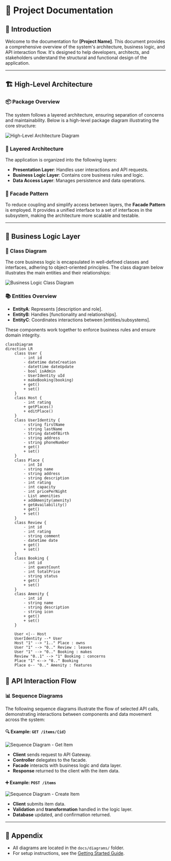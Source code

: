 # 📘 Project Documentation

## 🧭 Introduction

Welcome to the documentation for **[Project Name]**. This document provides a comprehensive overview of the system's architecture, business logic, and API interaction flow. It's designed to help developers, architects, and stakeholders understand the structural and functional design of the application.

---

## 🏗️ High-Level Architecture

### 📦 Package Overview

The system follows a layered architecture, ensuring separation of concerns and maintainability. Below is a high-level package diagram illustrating the core structure:

![High-Level Architecture Diagram](path/to/high-level-architecture.png)

### 🧱 Layered Architecture

The application is organized into the following layers:

- **Presentation Layer**: Handles user interactions and API requests.
- **Business Logic Layer**: Contains core business rules and logic.
- **Data Access Layer**: Manages persistence and data operations.

### 🧩 Facade Pattern

To reduce coupling and simplify access between layers, the **Facade Pattern** is employed. It provides a unified interface to a set of interfaces in the subsystem, making the architecture more scalable and testable.

---

## 🧠 Business Logic Layer

### 🧬 Class Diagram

The core business logic is encapsulated in well-defined classes and interfaces, adhering to object-oriented principles. The class diagram below illustrates the main entities and their relationships:

![Business Logic Class Diagram](path/to/class-diagram.png)

### 📚 Entities Overview

- **EntityA**: Represents [description and role].
- **EntityB**: Handles [functionality and relationships].
- **EntityC**: Coordinates interactions between [entities/subsystems].

These components work together to enforce business rules and ensure domain integrity.

```mermaid
classDiagram
direction LR
    class User {
	    - int id
	    - datetime dateCreation
	    - datettime dateUpdate
	    - bool isAdmin
	    - UserIdentity uId
	    + makeBooking(booking)
	    + get()
	    + set()
    }
    class Host {
	    - int rating
	    + getPlaces()
	    + editPlace()
    }
    class UserIdentity {
	    - string firstName
	    - string lastName
	    - String dateOfBirth
	    - string address
	    - string phoneNumber
	    + get()
	    + set()
    }
    class Place {
	    - int Id
	    - string name
	    - string address
	    - string description
	    - int rating
	    - int capacity
	    - int pricePerNight
	    - List amenities
	    + addAmenity(amenity)
	    + getAvailability()
	    + get()
	    + set()
    }
    class Review {
	    - int id
	    - int rating
	    - string comment
	    - datetime date
	    + get()
	    + set()
    }
    class Booking {
	    - int id
	    - int guestCount
	    - int totalPrice
	    - string status
	    + get()
	    + set()
    }
    class Amenity {
	    - int id
	    - string name
	    - string description
	    - string icon
	    + get()
	    + set()
    }

    User <|-- Host
    UserIdentity --* User
    Host "1" --> "1.." Place : owns
    User "1" --> "0.." Review : leaves
    User "1" --> "0.." Booking : makes
    Review "0..1" --> "1" Booking : concerns
    Place "1" <--> "0.." Booking
    Place o-- "0.." Amenity : features
```

## 🔁 API Interaction Flow

### 📊 Sequence Diagrams

The following sequence diagrams illustrate the flow of selected API calls, demonstrating interactions between components and data movement across the system:

#### 🔍 Example: `GET /items/{id}`

![Sequence Diagram - Get Item](path/to/sequence-get-item.png)

- **Client** sends request to API Gateway.
- **Controller** delegates to the facade.
- **Facade** interacts with business logic and data layer.
- **Response** returned to the client with the item data.

#### ➕ Example: `POST /items`

![Sequence Diagram - Create Item](path/to/sequence-create-item.png)

- **Client** submits item data.
- **Validation** and **transformation** handled in the logic layer.
- **Database** updated, and confirmation returned.

---

## 🧾 Appendix

- All diagrams are located in the `docs/diagrams/` folder.
- For setup instructions, see the [Getting Started Guide](./GETTING_STARTED.md).

